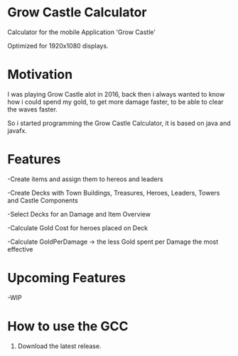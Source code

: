 # Grow Castle Calculator
Calculator for the mobile Application 'Grow Castle'

Optimized for 1920x1080 displays.

# Motivation
I was playing Grow Castle alot in 2016, back then i always wanted to know how i could spend my gold, to get more damage faster, to be able to clear the waves faster.

So i started programming the Grow Castle Calculator, it is based on java and javafx.

# Features
-Create items and assign them to hereos and leaders

-Create Decks with Town Buildings, Treasures, Heroes, Leaders, Towers and Castle Components

-Select Decks for an Damage and Item Overview

-Calculate Gold Cost for heroes placed on Deck

-Calculate GoldPerDamage -> the less Gold spent per Damage the most effective

# Upcoming Features
-WIP

# How to use the GCC

1. Download the latest release.
